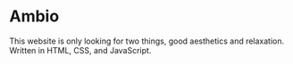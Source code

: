 # Ambio
This website is only looking for two things, good aesthetics and relaxation. Written in HTML, CSS, and JavaScript.
